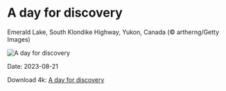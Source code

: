 # A day for discovery

Emerald Lake, South Klondike Highway, Yukon, Canada (© artherng/Getty Images)

![A day for discovery](https://bing.com/th?id=OHR.EmeraldLakeYukon_EN-US0522450551_UHD.jpg&rf=LaDigue_UHD.jpg&pid=hp&w=1024&h=576&rs=1&c=4)

Date: 2023-08-21

Download 4k: [A day for discovery](https://bing.com/th?id=OHR.EmeraldLakeYukon_EN-US0522450551_UHD.jpg&rf=LaDigue_UHD.jpg&pid=hp&w=3840&h=2160&rs=1&c=4)

